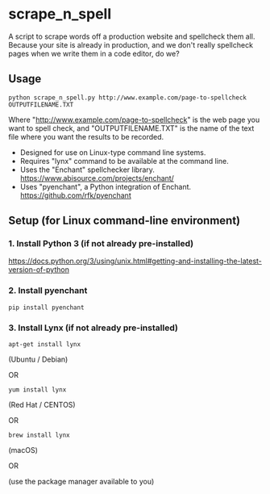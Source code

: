 # scrape_n_spell
A script to scrape words off a production website and spellcheck them all. Because your site is already in production, and we don't really spellcheck pages when we write them in a code editor, do we?

<h2>Usage</h2>

    python scrape_n_spell.py http://www.example.com/page-to-spellcheck OUTPUTFILENAME.TXT

Where "http://www.example.com/page-to-spellcheck" is the web page you want to spell check, and
"OUTPUTFILENAME.TXT" is the name of the text file where you want the results to be recorded.

* Designed for use on Linux-type command line systems. 
* Requires "lynx" command to be available at the command line.
* Uses the "Enchant" spellchecker library. https://www.abisource.com/projects/enchant/
* Uses "pyenchant", a Python integration of Enchant. https://github.com/rfk/pyenchant


<h2>Setup (for Linux command-line environment)</h2>

<h3>1. Install Python 3 (if not already pre-installed)</h3>

https://docs.python.org/3/using/unix.html#getting-and-installing-the-latest-version-of-python

<h3>2. Install pyenchant</h3>

    pip install pyenchant 

<h3>3. Install Lynx (if not already pre-installed)</h3>

    apt-get install lynx

(Ubuntu / Debian)

OR

    yum install lynx

(Red Hat / CENTOS)

OR

    brew install lynx 

(macOS)

OR

(use the package manager available to you)
